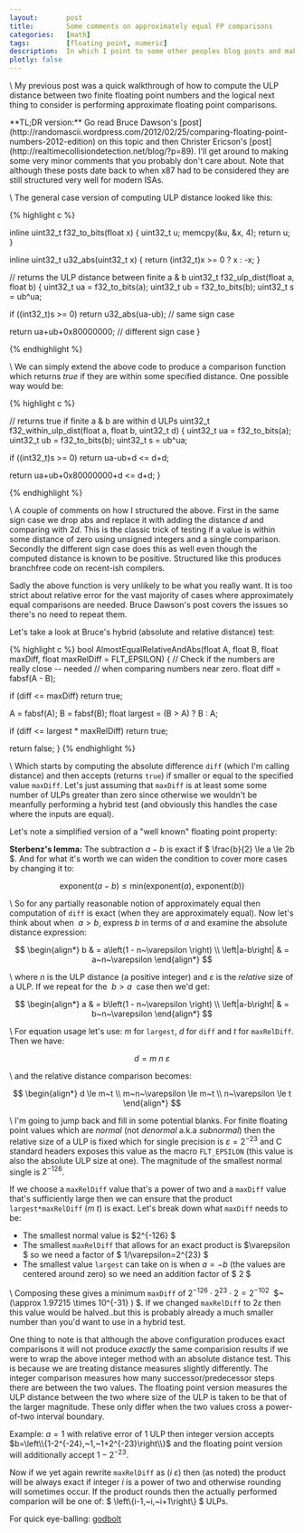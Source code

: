 ```yaml
---
layout:       post
title:        Some comments on approximately equal FP comparisons
categories:   [math]
tags:         [floating point, numeric]
description:  In which I point to some other peoples blog posts and make some minor comments.
plotly: false
---
```


\\
My previous post was a quick walkthrough of how to compute the ULP distance between two finite floating point numbers and the logical next thing to consider is performing approximate floating point comparisons.


<div class="alert alert-success" role="alert" markdown="1">
**TL;DR version:** Go read Bruce Dawson's [post](http://randomascii.wordpress.com/2012/02/25/comparing-floating-point-numbers-2012-edition) on this topic and then Christer Ericson's [post](http://realtimecollisiondetection.net/blog/?p=89). I'll get around to making some very minor comments that you probably don't care about. Note that although these posts date back to when x87 had to be considered they are still structured very well for modern ISAs.
</div>

\\
The general case version of computing ULP distance looked like this:

{% highlight c %}

inline uint32_t f32_to_bits(float x)
{
  uint32_t u; memcpy(&u, &x, 4); return u;
}

inline uint32_t u32_abs(uint32_t x)
{
  return (int32_t)x >= 0 ? x : -x;
}

// returns the ULP distance between finite a & b
uint32_t f32_ulp_dist(float a, float b)
{
  uint32_t ua = f32_to_bits(a);
  uint32_t ub = f32_to_bits(b);
  uint32_t s  = ub^ua;

  if ((int32_t)s >= 0)
    return u32_abs(ua-ub);   // same sign case
  
  return ua+ub+0x80000000;   // different sign case
}

{% endhighlight %}

\\
We can simply extend the above code to produce a comparison function which returns *true* if they are within some specified distance. One possible way would be:

{% highlight c %}

// returns true if finite a & b are within d ULPs
uint32_t f32_within_ulp_dist(float a, float b, uint32_t d)
{
  uint32_t ua = f32_to_bits(a);
  uint32_t ub = f32_to_bits(b);
  uint32_t s  = ub^ua;

  if ((int32_t)s >= 0)
    return ua-ub+d <= d+d;
  
  return ua+ub+0x80000000+d <= d+d;
}

{% endhighlight %}


\\
A couple of comments on how I structured the above. First in the same sign case we drop $\text{abs}$ and replace it with adding the distance $d$ and comparing with $2d$. This is the classic trick of testing if a value is within some distance of zero using unsigned integers and a single comparison. Secondly the different sign case does this as well even though the computed distance is known to be positive. Structured like this produces branchfree code on recent-ish compilers.

Sadly the above function is very unlikely to be what you really want. It is too strict about relative error for the vast majority of cases where approximately equal comparisons are needed. Bruce Dawson's post covers the issues so there's no need to repeat them.

Let's take a look at Bruce's hybrid (absolute and relative distance) test:


{% highlight c %}
bool AlmostEqualRelativeAndAbs(float A, float B,
            float maxDiff, float maxRelDiff = FLT_EPSILON)
{
  // Check if the numbers are really close -- needed
  // when comparing numbers near zero.
  float diff = fabsf(A - B);
  
  if (diff <= maxDiff)
    return true;
 
  A = fabsf(A);
  B = fabsf(B);
  float largest = (B > A) ? B : A;
 
  if (diff <= largest * maxRelDiff)
    return true;
	
  return false;
}
{% endhighlight %}

\\
Which starts by computing the absolute difference `diff` (which I'm calling distance) and then accepts (returns `true`) if smaller or equal to the specified value `maxDiff`. Let's just assuming that `maxDiff` is at least some some number of ULPs greater than zero since otherwise we wouldn't be meanfully performing a hybrid test (and obviously this handles the case where the inputs are equal).

Let's note a simplified version of a "well known" floating point property:

**Sterbenz's lemma:**  The subtraction $a-b$ is exact if $ \frac{b}{2} \le a \le 2b $. And for what it's worth we can widen the condition to cover more cases by changing it to:

$$ \text{exponent}\left(a-b\right) \le \text{min}\left( \text{exponent}\left(a\right),~\text{exponent}\left(b\right)\right) $$

\\
So for any partially reasonable notion of approximately equal then computation of `diff` is exact (when they are approximately equal). Now let's think about when $~a > b$, express $b$ in terms of $a$ and examine the absolute distance expression:

$$
\begin{align*} 
b   & = a\left(1 - n~\varepsilon \right) \\
\left|a-b\right| & = a~n~\varepsilon
\end{align*}
$$

\\
where $n$ is the ULP distance (a positive integer) and $\varepsilon$ is the *relative* size of a ULP.  If we repeat for the $~b > a~$ case then we'd get:

$$
\begin{align*} 
a   & = b\left(1 - n~\varepsilon \right) \\
\left|a-b\right| & = b~n~\varepsilon
\end{align*}
$$

\\
For equation usage let's use: $m$ for `largest`, $d$ for `diff` and $t$ for `maxRelDiff`. Then we have:

$$
d = m~n~\varepsilon
$$

\\
and the relative distance comparison becomes:

$$
\begin{align*} 
d \le m~t \\
m~n~\varepsilon \le m~t \\
n~\varepsilon \le t
\end{align*}
$$

\\
I'm going to jump back and fill in some potential blanks. For finite floating point values which are *normal* (not *denormal* a.k.a *subnormal*) then the relative size of a ULP is fixed which for single precision is $\varepsilon = 2^{-23}$ and C standard headers exposes this value as the macro `FLT_EPSILON` (this value is also the absolute ULP size at one). The magnitude of the smallest normal single is $2^{-126}$. 

If we choose a `maxRelDiff` value that's a power of two and a `maxDiff` value that's sufficiently large then we can ensure that the product `largest*maxRelDiff` $\left(m~t\right)$ is exact. Let's break down what `maxDiff` needs to be:

* The smallest normal value is $2^{-126} $
* The smallest `maxRelDiff` that allows for an exact product is $\varepsilon $ so we need a factor of $ 1/\varepsilon=2^{23} $
* The smallest value `largest` can take on is when $a=-b$ (the values are centered around zero) so we need an addition factor of $ 2 $

\\
Composing these gives a minimum `maxDiff` of $2^{-126} \cdot 2^{23} \cdot 2 = 2^{-102}~$ $~(\approx 1.97215 \times 10^{-31} ) $. If we changed `maxRelDiff` to $2\varepsilon$ then this value would be halved..but this is probably already a much smaller number than you'd want to use in a hybrid test.

One thing to note is that although the above configuration produces exact comparisons it will not produce *exactly* the same comparision results if we were to wrap the above integer method with an absolute distance test. This is because we are treating distance measures slightly differently.  The integer comparison measures how many successor/predecessor steps there are between the two values.  The floating point version measures the ULP distance between the two where size of the ULP is taken to be that of the larger magnitude. These only differ when the two values cross a power-of-two interval boundary. 

Example: $a=1$ with relative error of 1 ULP then integer version accepts $b=\left\\{1-2^{-24},~1,~1+2^{-23}\right\\}$ and the floating point version will additionally accept $1-2^{-23}$.

Now if we yet again rewrite `maxRelDiff` as $\left(i~\varepsilon\right)$ then (as noted) the product will be always exact if integer $i$ is a power of two and otherwise rounding will sometimes occur.  If the product rounds then the actually performed comparion will be one of:  $ \left\\{i-1,~i,~i+1\right\\} $ ULPs.

For quick eye-balling: [godbolt](https://gcc.godbolt.org/z/fJjikT)

